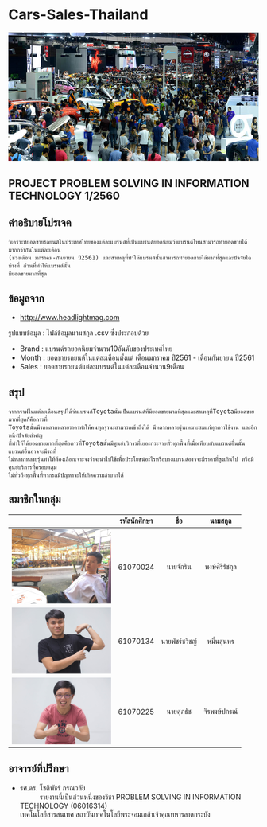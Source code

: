 # Cars-Sales-Thailand
<a href=""><img src="img/car.jpg" width="1000px"></a>
 <h2>PROJECT PROBLEM SOLVING IN INFORMATION TECHNOLOGY 1/2560</h2>

## คำอธิบายโปรเจค
    วิเคราะห์ยอดขายรถยนต์ในประเทศไทยของแต่ละแบรนด์ที่เป็นแบรนด์ยอดนิยมว่าแบรนด์ไหนสามารถทำยอดขายได้มากกว่ากันในแต่ละเดือน
    (ช่วงเดือน มกราคม-กันยายน ปี2561) และสาเหตุที่ทำให้แบรนด์นั้นสามารถทำยอดขายได้มากที่สุดและปัจจัยใดบ้างที่ ส่วนที่ทำให้แบรนด์นั้น
    มียอดขายมากที่สุด

## ข้อมูลจาก
- http://www.headlightmag.com

รูปแบบข้อมูล : ไฟล์ข้อมูลนามสกุล .csv ซึ่งประกอบด้วย
- Brand : แบรนด์รถยอดนิยมจำนวน10อันดับของประเทศไทย
- Month : ยอดขายรถยนต์ในแต่ละเดือนตั้งแต่ เดือนมกราคม ปี2561 - เดือนกันยายน ปี2561
- Sales : ยอดขายรถยนต์แต่ละแบรนด์ในแต่ละเดือนจำนวน9เดือน

## สรุป
    จากกราฟในแต่ละเดือนสรุปได้ว่าแบรนด์Toyotaนั้นเป็นแบรนด์ที่มียอดขายมากที่สุดและสาเหตุที่Toyotaมียอดขายมากที่สุดก็คือการที่
    Toyotaนั้นมีรถหลากหลายราคาทำให้คนทุกฐานะสามารถเข้าถึงได้ มีหลากหลายรุ่นเหมาะสมแก่ทุกการใช้งาน และอีกหนึ่งปัจจัยสำคัญ
    ที่ทำให้ได้ยอดขายมากที่สุดคือการที่Toyotaนั้นมีศูนย์บริการที่เยอะกระจายทั่วทุกพื้นที่เมื่อเทียบกับแบรนด์อื่นนั้น แบรนด์อื่นอาจจะมีรถที่
    ไม่หลากหลายรุ่นทำให้ต้องเลือกเจาะจงว่าจะนำไปใช้เพื่อประโยชน์อะไรหรือบางแบรนด์อาจจะมีราคาที่สูงเกินไป หรือมีศูนย์บริการที่ครอบคลุม
    ไม่ทั่วถึงทุกพื้นที่หากรถมีปัญหาจะให้เกิดความลำบากได้

## สมาชิกในกลุ่ม
| | รหัสนักศึกษา        | ชื่อ | นามสกุล |
|:-:| :-------------: |:----------:|:--------:|
| <a href=""><img src="img/1.jpg" width="200px"></a> | 61070024    | นายจักริน | พงษ์ศิริรัชกุล |
| <a href=""><img src="img/2.jpg" width="200px"></a> | 61070134    | นายพัชร์ชวิชญ์ | หมื่นสุนทร |
| <a href=""><img src="img/3.jpg" width="200px"></a> | 61070225    | นายศุภธัช | จิรพงษ์ปกรณ์ |

## อาจารย์ที่ปรึกษา
- รศ.ดร. โชติพัชร์ ภรณวลัย
<br>&nbsp;&nbsp;&nbsp;&nbsp;&nbsp;&nbsp;&nbsp;&nbsp;&nbsp;&nbsp;รายงานนี้เป็นส่วนหนึ่งของวิชา PROBLEM SOLVING IN INFORMATION TECHNOLOGY (06016314)
<br>เทคโนโลยีสารสนเทศ สถาบันเทคโนโลยีพระจอมเกล้าเจ้าคุณทหารลาดกระบัง
  

